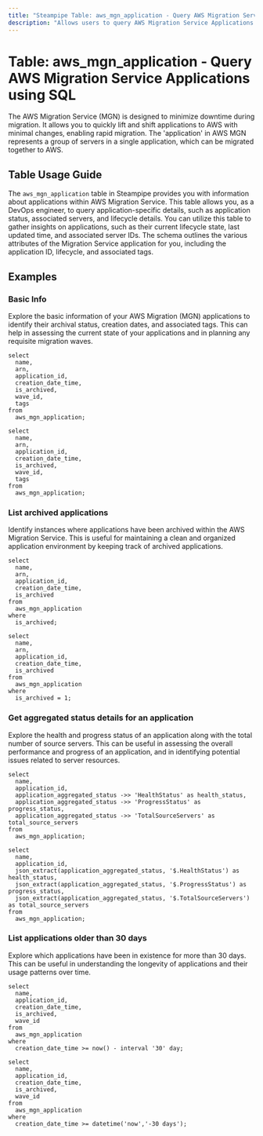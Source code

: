 ```yaml
---
title: "Steampipe Table: aws_mgn_application - Query AWS Migration Service Applications using SQL"
description: "Allows users to query AWS Migration Service Applications to retrieve detailed information about each application."
---
```


# Table: aws_mgn_application - Query AWS Migration Service Applications using SQL

The AWS Migration Service (MGN) is designed to minimize downtime during migration. It allows you to quickly lift and shift applications to AWS with minimal changes, enabling rapid migration. The 'application' in AWS MGN represents a group of servers in a single application, which can be migrated together to AWS.

## Table Usage Guide

The `aws_mgn_application` table in Steampipe provides you with information about applications within AWS Migration Service. This table allows you, as a DevOps engineer, to query application-specific details, such as application status, associated servers, and lifecycle details. You can utilize this table to gather insights on applications, such as their current lifecycle state, last updated time, and associated server IDs. The schema outlines the various attributes of the Migration Service application for you, including the application ID, lifecycle, and associated tags.

## Examples

### Basic Info
Explore the basic information of your AWS Migration (MGN) applications to identify their archival status, creation dates, and associated tags. This can help in assessing the current state of your applications and in planning any requisite migration waves.

```sql+postgres
select
  name,
  arn,
  application_id,
  creation_date_time,
  is_archived,
  wave_id,
  tags
from
  aws_mgn_application;
```

```sql+sqlite
select
  name,
  arn,
  application_id,
  creation_date_time,
  is_archived,
  wave_id,
  tags
from
  aws_mgn_application;
```

### List archived applications
Identify instances where applications have been archived within the AWS Migration Service. This is useful for maintaining a clean and organized application environment by keeping track of archived applications.

```sql+postgres
select
  name,
  arn,
  application_id,
  creation_date_time,
  is_archived
from
  aws_mgn_application
where
  is_archived;
```

```sql+sqlite
select
  name,
  arn,
  application_id,
  creation_date_time,
  is_archived
from
  aws_mgn_application
where
  is_archived = 1;
```

### Get aggregated status details for an application
Explore the health and progress status of an application along with the total number of source servers. This can be useful in assessing the overall performance and progress of an application, and in identifying potential issues related to server resources.

```sql+postgres
select
  name,
  application_id,
  application_aggregated_status ->> 'HealthStatus' as health_status,
  application_aggregated_status ->> 'ProgressStatus' as progress_status,
  application_aggregated_status ->> 'TotalSourceServers' as total_source_servers
from
  aws_mgn_application;
```

```sql+sqlite
select
  name,
  application_id,
  json_extract(application_aggregated_status, '$.HealthStatus') as health_status,
  json_extract(application_aggregated_status, '$.ProgressStatus') as progress_status,
  json_extract(application_aggregated_status, '$.TotalSourceServers') as total_source_servers
from
  aws_mgn_application;
```

### List applications older than 30 days
Explore which applications have been in existence for more than 30 days. This can be useful in understanding the longevity of applications and their usage patterns over time.

```sql+postgres
select
  name,
  application_id,
  creation_date_time,
  is_archived,
  wave_id
from
  aws_mgn_application
where
  creation_date_time >= now() - interval '30' day;
```

```sql+sqlite
select
  name,
  application_id,
  creation_date_time,
  is_archived,
  wave_id
from
  aws_mgn_application
where
  creation_date_time >= datetime('now','-30 days');
```